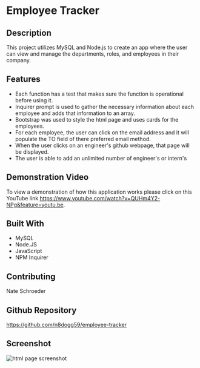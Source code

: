 # Employee Tracker

## Description
This project utilizes MySQL and Node.js to create an app where the user can view and manage the departments, roles, and employees in their company.

## Features
* Each function has a test that makes sure the function is operational before using it.
* Inquirer prompt is used to gather the necessary information about each employee and adds that information to an array.
* Bootstrap was used to style the html page and uses cards for the employees.
* For each employee, the user can click on the email address and it will populate the TO field of there preferred email method.
* When the user clicks on an engineer's github webpage, that page will be displayed.
* The user is able to add an unlimited number of engineer's or intern's

## Demonstration Video
To view a demonstration of how this application works please click on this YouTube link https://www.youtube.com/watch?v=QUHm4Y2-NPg&feature=youtu.be.

## Built With
* MySQL
* Node.JS
* JavaScript
* NPM Inquirer

## Contributing
Nate Schroeder

## Github Repository
https://github.com/n8dogg59/employee-tracker

## Screenshot
![html page screenshot](./screenshot/html-screenshot.jpg)

